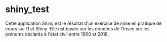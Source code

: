 # shiny_test
Cette application Shiny est le résultat d'un exercice de mise en pratique de cours sur R et Shiny.
Elle est basée sur les données de l'Insee sur les prénoms déclarés à l'état civil entre 1900 et 2018.